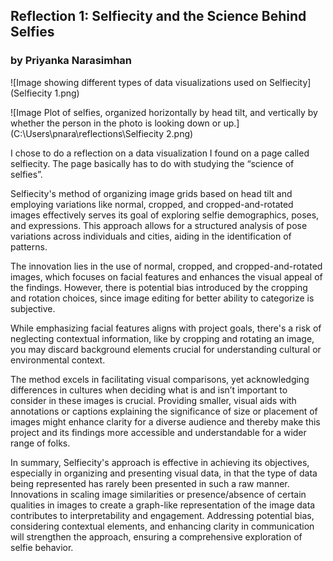 
## Reflection 1: Selfiecity and the Science Behind Selfies

### by Priyanka Narasimhan

![Image showing different types of data visualizations used on Selfiecity](Selfiecity 1.png)

![Image Plot of selfies, organized horizontally by head tilt, and vertically by whether the person in the photo is looking down or up.](C:\Users\pnara\reflections\Selfiecity 2.png)

I chose to do a reflection on a data visualization I found on a page called selfiecity. The page basically has to do with studying the “science of selfies”.

Selfiecity's method of organizing image grids based on head tilt and employing variations like normal, cropped, and cropped-and-rotated images effectively serves its goal of exploring selfie demographics, poses, and expressions. This approach allows for a structured analysis of pose variations across individuals and cities, aiding in the identification of patterns. 

The innovation lies in the use of normal, cropped, and cropped-and-rotated images, which focuses on facial features and enhances the visual appeal of the findings. However, there is potential bias introduced by the cropping and rotation choices, since image editing for better ability to categorize is subjective.</p>
<p>While emphasizing facial features aligns with project goals, there's a risk of neglecting contextual information, like by cropping and rotating an image, you may discard background elements crucial for understanding cultural or environmental context.

The method excels in facilitating visual comparisons, yet acknowledging differences in cultures when deciding what is and isn’t important to consider in these images is crucial. Providing smaller, visual aids with annotations or captions explaining the significance of size or placement of images might enhance clarity for a diverse audience and thereby make this project and its findings more accessible and understandable for a wider range of folks. 

In summary, Selfiecity's approach is effective in achieving its objectives, especially in organizing and presenting visual data, in that the type of data being represented has rarely been presented in such a raw manner. Innovations in scaling image similarities or presence/absence of certain qualities in images to create a graph-like representation of the image data contributes to interpretability and engagement. Addressing potential bias, considering contextual elements, and enhancing clarity in communication will strengthen the approach, ensuring a comprehensive exploration of selfie behavior. 
